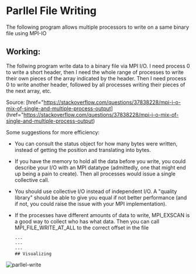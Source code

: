 Parllel File Writing
======

  The following program allows multiple processors to write on a same binary file using MPI-IO

## Working:

 The follwing program write data to a binary file via MPI I/O. I need process 0 to write a short header, then I need the whole range of processes to write their own pieces of the array indicated by the header. Then I need process 0 to write another header, followed by all processes writing their pieces of the next array, etc. 

 Source:
 [href="https://stackoverflow.com/questions/37838228/mpi-i-o-mix-of-single-and-multiple-process-output] (href="https://stackoverflow.com/questions/37838228/mpi-i-o-mix-of-single-and-multiple-process-output) 

Some suggestions for more efficiency:

* You can consult the status object for how many bytes were written, instead of getting the position and translating into bytes.
* If you have the memory to hold all the data before you write, you could describe your I/O with an MPI datatype (admittedly, one that might end up being a pain to create). Then all processes would issue a single collective call.
* You should use collective I/O instead of independent I/O. A "quality library" should be able to give you equal if not better performance (and if not, you could raise the issue with your MPI implementation).
* If the processes have different amounts of data to write, MPI_EXSCAN is a good way to collect who has what data. Then you can call MPI_FILE_WRITE_AT_ALL to the correct offset in the file
      
      ---
      ---
      ---    
      ## Visualizing
![parllel-write](https://user-images.githubusercontent.com/19777060/57171805-f1438200-6dcc-11e9-91b7-c23a3be438c0.jpg)